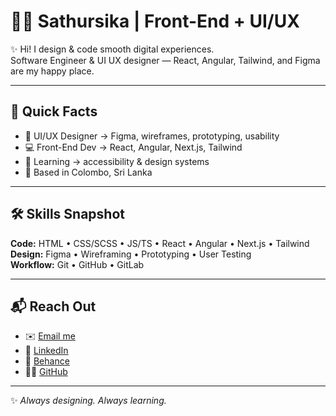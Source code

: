 # 👩‍💻 Sathursika | Front-End + UI/UX

✨ Hi! I design & code smooth digital experiences.  
Software Engineer & UI UX designer — React, Angular, Tailwind, and Figma are my happy place.  

---

## 🚀 Quick Facts
- 🎨 UI/UX Designer → Figma, wireframes, prototyping, usability  
- 💻 Front-End Dev → React, Angular, Next.js, Tailwind  
- 🌱 Learning → accessibility & design systems  
- 📍 Based in Colombo, Sri Lanka  

---

## 🛠 Skills Snapshot
**Code:** HTML • CSS/SCSS • JS/TS • React • Angular • Next.js • Tailwind  
**Design:** Figma • Wireframing • Prototyping • User Testing  
**Workflow:** Git • GitHub • GitLab  

---

## 📬 Reach Out
- ✉️ [Email me](mailto:sathursikame@gmail.com)  
- 💼 [LinkedIn](https://linkedin.com/in/sathursika-manokararajah-3b40ba268/)  
- 🎨 [Behance](https://www.behance.net/sathurssathurs)  
- 👩‍💻 [GitHub](https://github.com/sathursika)  

---
✨ *Always designing. Always learning.*  
